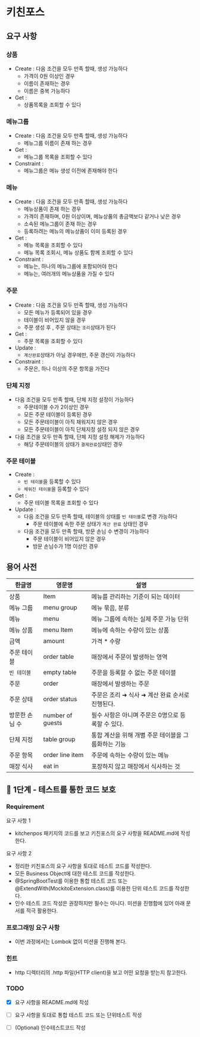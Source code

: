 # 키친포스

## 요구 사항

### 상품
* Create : 다음 조건을 모두 만족 할때, 생성 가능하다
    * 가격이 0원 이상인 경우
    * 이름이 존재하는 경우
    * 이름은 중복 가능하다
* Get : 
    * 상품목록을 조회할 수 있다

### 메뉴그룹
* Create : 다음 조건을 모두 만족 할때, 생성 가능하다
    * 메뉴그룹 이름이 존재 하는 경우
* Get : 
    * 메뉴그룹 목록을 조회할 수 있다
* Constraint : 
    * 메뉴그룹은 메뉴 생성 이전에 존재해야 한다

### 메뉴
* Create : 다음 조건을 모두 만족 할때, 생성 가능하다
    * 메뉴상품이 존재 하는 경우
    * 가격이 존재하며, 0원 이상이며, 메뉴상품의 총금액보다 같거나 낮은 경우
    * 소속된 메뉴그룹이 존재 하는 경우
    * 등록하려는 메뉴의 메뉴상품이 이미 등록된 경우
* Get : 
    * 메뉴 목록을 조회할 수 있다
    * 메뉴 목록 조회시, 메뉴 상품도 함께 조회할 수 있다
* Constraint : 
    * 메뉴는, 하나의 메뉴그룹에 포함되어야 한다
    * 메뉴는, 여러개의 메뉴상품을 가질 수 있다

### 주문
* Create : 다음 조건을 모두 만족 할때, 생성 가능하다
    * 모든 메뉴가 등록되어 있을 경우
    * 테이블이 비어있지 않을 경우
    * 주문 생성 후 , 주문 상태는 `조리`상태가 된다
* Get : 
    * 주문 목록을 조회할 수 있다
* Update : 
    * `계산완료`상태가 아닐 경우에만, 주문 갱신이 가능하다
* Constraint : 
    * 주문은, 하나 이상의 주문 항목을 가진다

### 단체 지정
* 다음 조건을 모두 만족 할때, 단체 지정 설정이 가능하다
    * 주문테이블 수가  2이상인 경우
    * 모든 주문 테이블이 등록된 경우
    * 모든 주문테이블이 아직 채워지지 않은 경우
    * 모든 주문테이블이 아직 단체지정 설정 되지 않은 경우
* 다음 조건을 모두 만족 할때, 단체 지정 설정 해제가 가능하다
    * 해당 주문테이블의 상태가 `결제완료`상태인 경우

### 주문 테이블
* Create :
    * `빈 테이블`을 등록할 수 있다
    * `채워진 테이블`을 등록할 수 있다
* Get : 
    * 주문 테이블 목록을 조회할 수 있다
* Update :
    *  다음 조건을 모두 만족 할때, 테이블의 상태를 `빈 테이블`로 변경 가능하다
        * 주문 테이블에 속한 주문 상태가 `계산 완료` 상태인 경우
    *  다음 조건을 모두 만족 할때, 방문 손님 수 변경이 가능하다
        * 주문 테이블이 비어있지 않은 경우
        * 방문 손님수가 1명 이상인 경우

## 용어 사전

| 한글명 | 영문명 | 설명 |
| --- | --- | --- |
| 상품 | Item | 메뉴를 관리하는 기준이 되는 데이터 |
| 메뉴 그룹 | menu group | 메뉴 묶음, 분류 |
| 메뉴 | menu | 메뉴 그룹에 속하는 실제 주문 가능 단위 |
| 메뉴 상품 | menu Item | 메뉴에 속하는 수량이 있는 상품 |
| 금액 | amount | 가격 * 수량 |
| 주문 테이블 | order table | 매장에서 주문이 발생하는 영역 |
| `빈 테이블` | empty table | 주문을 등록할 수 없는 주문 테이블 |
| 주문 | order | 매장에서 발생하는 주문 |
| 주문 상태 | order status | 주문은 조리 ➜ 식사 ➜ 계산 완료 순서로 진행된다. |
| 방문한 손님 수 | number of guests | 필수 사항은 아니며 주문은 0명으로 등록할 수 있다. |
| 단체 지정 | table group | 통합 계산을 위해 개별 주문 테이블을 그룹화하는 기능 |
| 주문 항목 | order line item | 주문에 속하는 수량이 있는 메뉴 |
| 매장 식사 | eat in | 포장하지 않고 매장에서 식사하는 것 |


## 🚀 1단계 - 테스트를 통한 코드 보호

### Requirement
요구 사항 1
- kitchenpos 패키지의 코드를 보고 키친포스의 요구 사항을 README.md에 작성한다.

요구 사항 2
- 정리한 키친포스의 요구 사항을 토대로 테스트 코드를 작성한다. 
- 모든 Business Object에 대한 테스트 코드를 작성한다. 
- @SpringBootTest를 이용한 통합 테스트 코드 또는 @ExtendWith(MockitoExtension.class)를 이용한 단위 테스트 코드를 작성한다.
- 인수 테스트 코드 작성은 권장하지만 필수는 아니다. 미션을 진행함에 있어 아래 문서를 적극 활용한다.

### 프로그래밍 요구 사항
- 이번 과정에서는 Lombok 없이 미션을 진행해 본다.

### 힌트
- http 디렉터리의 .http 파일(HTTP client)을 보고 어떤 요청을 받는지 참고한다.

### TODO
- [x] 요구 사항을 README.md에 작성
- [ ] 요구 사항을 토대로 통합 테스트 코드 또는 단위테스트 작성
- [ ] (Optional) 인수테스트코드 작성


